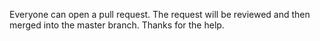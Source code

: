 Everyone can open a pull request.
The request will be reviewed and then merged into the master branch.
Thanks for the help.
